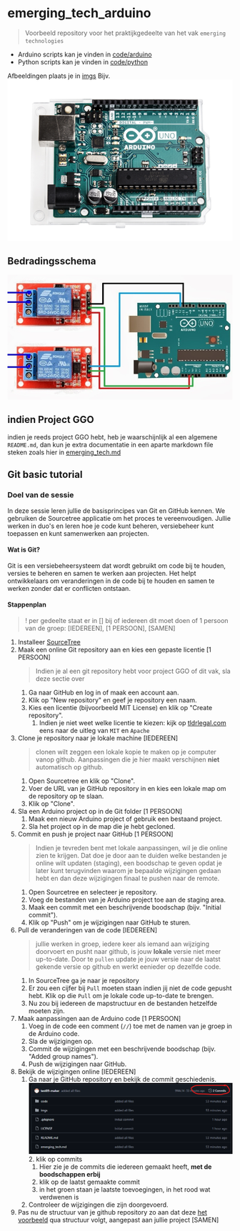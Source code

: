 # emerging_tech_arduino

> Voorbeeld repository voor het praktijkgedeelte van het vak `emerging technologies`

- Arduino scripts kan je vinden in [code/arduino](./code/arduino/)
- Python scripts kan je vinden in [code/python](./code/python/)



Afbeeldingen plaats je in [imgs](./imgs/)
Bijv. ![arduino](./imgs/arduino.jpg)

## Bedradingsschema

![schema](./imgs/schema.jpeg)


## indien Project GGO

indien je reeds project GGO hebt, heb je waarschijnlijk al een algemene `README.md`, dan kun je extra documentatie in een aparte markdown file steken zoals hier in [emerging_tech.md](./emerging_tech.md)


## Git basic tutorial

### Doel van de sessie
In deze sessie leren jullie de basisprincipes van Git en GitHub kennen. We gebruiken de Sourcetree applicatie om het proces te vereenvoudigen. Jullie werken in duo's en leren hoe je code kunt beheren, versiebeheer kunt toepassen en kunt samenwerken aan projecten.

#### Wat is Git?
Git is een versiebeheersysteem dat wordt gebruikt om code bij te houden, versies te beheren en samen te werken aan projecten. Het helpt ontwikkelaars om veranderingen in de code bij te houden en samen te werken zonder dat er conflicten ontstaan.

#### Stappenplan

> ! per gedeelte staat er in [] bij of iedereen dit moet doen of 1 persoon van de groep: [IEDEREEN], [1 PERSOON], [SAMEN]
1. Installeer [SourceTree](https://www.sourcetreeapp.com/)
1. Maak een online Git repository aan en kies een gepaste licentie [1 PERSOON]
   > Indien je al een git repository hebt voor project GGO of dit vak, sla deze sectie over
    1. Ga naar GitHub en log in of maak een account aan.
    2. Klik op "New repository" en geef je repository een naam.
    3. Kies een licentie (bijvoorbeeld MIT License) en klik op "Create repository".
       1. Indien je niet weet welke licentie te kiezen: kijk op [tldrlegal.com](https://www.tldrlegal.com/) eens naar de uitleg van `MIT` en `Apache`
2. Clone je repository naar je lokale machine [IEDEREEN]
    > clonen wilt zeggen een lokale kopie te maken op je computer vanop github. Aanpassingen die je hier maakt verschijnen **niet** automatisch op github.
    1. Open Sourcetree en klik op "Clone".
    2. Voer de URL van je GitHub repository in en kies een lokale map om de repository op te slaan.
    3. Klik op "Clone".
3. Sla een Arduino project op in de Git folder [1 PERSOON]
    1. Maak een nieuw Arduino project of gebruik een bestaand project.
    2. Sla het project op in de map die je hebt gecloned.
4. Commit en push je project naar GitHub [1 PERSOON]
    > Indien je tevreden bent met lokale aanpassingen, wil je die online zien te krijgen. Dat doe je door aan te duiden welke bestanden je online wilt updaten (staging), een boodschap te geven opdat je later kunt terugvinden waarom je bepaalde wijzigingen gedaan hebt en dan deze wijzigingen finaal te pushen naar de remote.
    1. Open Sourcetree en selecteer je repository.
    2. Voeg de bestanden van je Arduino project toe aan de staging area.
    3. Maak een commit met een beschrijvende boodschap (bijv. "Initial commit").
    4. Klik op "Push" om je wijzigingen naar GitHub te sturen.
5. Pull de veranderingen van de code [IEDEREEN]
    > jullie werken in groep, iedere keer als iemand aan wijziging doorvoert en pusht naar github, is jouw **lokale** versie niet meer up-to-date. Door te `pullen` update je jouw versie naar de laatst gekende versie op github en werkt eenieder op dezelfde code.
    1. In SourceTree ga je naar je repository
    2. Er zou een cijfer bij `Pull` moeten staan indien jij niet de code gepusht hebt. Klik op die `Pull` om je lokale code up-to-date te brengen.
    3. Nu zou bij iedereen de mapstructuur en de bestanden hetzelfde moeten zijn.
6. Maak aanpassingen aan de Arduino code [1 PERSOON]
    1. Voeg in de code een comment (`//`) toe met de namen van je groep in de Arduino code.
    2. Sla de wijzigingen op.
    3. Commit de wijzigingen met een beschrijvende boodschap (bijv. "Added group names").
    4. Push de wijzigingen naar GitHub.
7. Bekijk de wijzigingen online [IEDEREEN]
    1. Ga naar je GitHub repository en bekijk de commit geschiedenis.
       ![commits](./imgs/commits.png)
       2. klik op commits
          1. Hier zie je de commits die iedereen gemaakt heeft, **met de boodschappen erbij**
          2. klik op de laatst gemaakte commit
          3. in het groen staan je laatste toevoegingen, in het rood wat verdwenen is
    2. Controleer de wijzigingen die zijn doorgevoerd.
8. Pas nu de structuur van je github repository zo aan dat deze [het voorbeeld](https://github.com/devriesewouter89/emerging_tech_arduino) qua structuur volgt, aangepast aan jullie project [SAMEN]